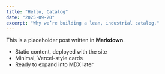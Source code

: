 ```yaml
---
title: "Hello, Catalog"
date: "2025-09-20"
excerpt: "Why we’re building a lean, industrial catalog."
---
```


This is a placeholder post written in **Markdown**.

- Static content, deployed with the site
- Minimal, Vercel-style cards
- Ready to expand into MDX later

